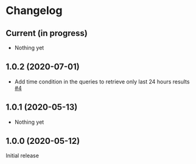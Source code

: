 # Changelog

## Current (in progress)

- Nothing yet

## 1.0.2 (2020-07-01)

- Add time condition in the queries to retrieve only last 24 hours results [#4](https://github.com/opendatateam/udata-metrics/pull/4)

## 1.0.1 (2020-05-13)

- Nothing yet

## 1.0.0 (2020-05-12)

Initial release
